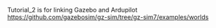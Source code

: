 Tutorial_2 
is for linking Gazebo and Ardupilot
https://github.com/gazebosim/gz-sim/tree/gz-sim7/examples/worlds
